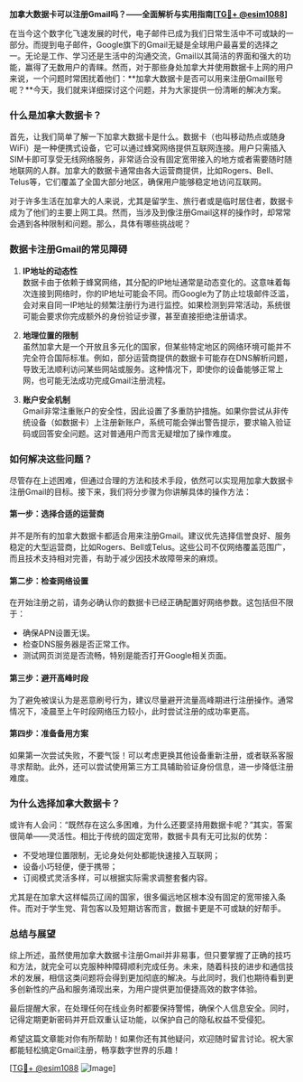 **加拿大数据卡可以注册Gmail吗？——全面解析与实用指南[[TG💪+ @esim1088](https://t.me/s/esim1088)]**

在当今这个数字化飞速发展的时代，电子邮件已成为我们日常生活中不可或缺的一部分。而提到电子邮件，Google旗下的Gmail无疑是全球用户最喜爱的选择之一。无论是工作、学习还是生活中的沟通交流，Gmail以其简洁的界面和强大的功能，赢得了无数用户的青睐。然而，对于那些身处加拿大并使用数据卡上网的用户来说，一个问题时常困扰着他们：**加拿大数据卡是否可以用来注册Gmail账号呢？**今天，我们就来详细探讨这个问题，并为大家提供一份清晰的解决方案。

### **什么是加拿大数据卡？**

首先，让我们简单了解一下加拿大数据卡是什么。数据卡（也叫移动热点或随身WiFi）是一种便携式设备，它可以通过蜂窝网络提供互联网连接。用户只需插入SIM卡即可享受无线网络服务，非常适合没有固定宽带接入的地方或者需要随时随地联网的人群。加拿大的数据卡通常由各大运营商提供，比如Rogers、Bell、Telus等，它们覆盖了全国大部分地区，确保用户能够稳定地访问互联网。

对于许多生活在加拿大的人来说，尤其是留学生、旅行者或是临时居住者，数据卡成为了他们的主要上网工具。然而，当涉及到像注册Gmail这样的操作时，却常常会遇到各种限制和问题。那么，具体有哪些挑战呢？

### **数据卡注册Gmail的常见障碍**

1. **IP地址的动态性**  
   数据卡由于依赖于蜂窝网络，其分配的IP地址通常是动态变化的。这意味着每次连接到网络时，你的IP地址可能会不同。而Google为了防止垃圾邮件泛滥，会对来自同一IP地址的频繁注册行为进行监控。如果检测到异常活动，系统很可能会要求你完成额外的身份验证步骤，甚至直接拒绝注册请求。

2. **地理位置的限制**  
   虽然加拿大是一个开放且多元化的国家，但某些特定地区的网络环境可能并不完全符合国际标准。例如，部分运营商提供的数据卡可能存在DNS解析问题，导致无法顺利访问某些网站或服务。这种情况下，即使你的设备能够正常上网，也可能无法成功完成Gmail注册流程。

3. **账户安全机制**  
   Gmail非常注重账户的安全性，因此设置了多重防护措施。如果你尝试从非传统设备（如数据卡）上注册新账户，系统可能会弹出警告提示，要求输入验证码或回答安全问题。这对普通用户而言无疑增加了操作难度。

### **如何解决这些问题？**

尽管存在上述困难，但通过合理的方法和技术手段，依然可以实现用加拿大数据卡注册Gmail的目标。接下来，我们将分步骤为你讲解具体的操作方法：

#### **第一步：选择合适的运营商**
并不是所有的加拿大数据卡都适合用来注册Gmail。建议优先选择信誉良好、服务稳定的大型运营商，比如Rogers、Bell或Telus。这些公司不仅网络覆盖范围广，而且技术支持相对完善，有助于减少因技术故障带来的麻烦。

#### **第二步：检查网络设置**
在开始注册之前，请务必确认你的数据卡已经正确配置好网络参数。这包括但不限于：
- 确保APN设置无误。
- 检查DNS服务器是否正常工作。
- 测试网页浏览是否流畅，特别是能否打开Google相关页面。

#### **第三步：避开高峰时段**
为了避免被误认为是恶意刷号行为，建议尽量避开流量高峰期进行注册操作。通常情况下，凌晨至上午时段网络压力较小，此时尝试注册的成功率更高。

#### **第四步：准备备用方案**
如果第一次尝试失败，不要气馁！可以考虑更换其他设备重新注册，或者联系客服寻求帮助。此外，还可以尝试使用第三方工具辅助验证身份信息，进一步降低注册难度。

### **为什么选择加拿大数据卡？**

或许有人会问：“既然存在这么多困难，为什么还要坚持用数据卡呢？”其实，答案很简单——灵活性。相比于传统的固定宽带，数据卡具有无可比拟的优势：
- 不受地理位置限制，无论身处何处都能快速接入互联网；
- 设备小巧轻便，便于携带；
- 订阅模式灵活多样，可以根据实际需求调整套餐内容。

尤其是在加拿大这样幅员辽阔的国家，很多偏远地区根本没有固定的宽带接入条件。而对于学生党、背包客以及短期访客而言，数据卡更是不可或缺的好帮手。

### **总结与展望**

综上所述，虽然使用加拿大数据卡注册Gmail并非易事，但只要掌握了正确的技巧和方法，就完全可以克服种种障碍顺利完成任务。未来，随着科技的进步和通信技术的发展，相信这类问题将会得到更加彻底的解决。与此同时，我们也期待看到更多创新性的产品和服务涌现出来，为用户提供更加便捷高效的数字体验。

最后提醒大家，在处理任何在线业务时都要保持警惕，确保个人信息安全。同时，记得定期更新密码并开启双重认证功能，以保护自己的隐私权益不受侵犯。

希望这篇文章能对你有所帮助！如果你还有其他疑问，欢迎随时留言讨论。祝大家都能轻松搞定Gmail注册，畅享数字世界的乐趣！

[[TG💪+ @esim1088](https://t.me/s/esim1088) ![Image](https://i.postimg.cc/4NQfJmqS/Snipaste-2025-05-13-00-14-12.png)]